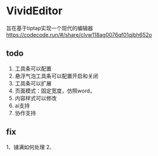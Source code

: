 # VividEditor

旨在基于tiptap实现一个现代的编辑器
https://codecode.run/#/share/clvw118ag0076qf01qjbh652o

## todo
1. 工具条可以配置
2. 悬浮气泡工具条可以配置开启和关闭
3. 工具条可以扩展
4. 页面模式：固定宽度，仿照word，
5. 内容样式可以修改
6. ai支持
7. 协作支持

## fix
1、铺满如何处理
2、

